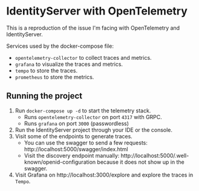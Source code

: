 # IdentityServer with OpenTelemetry

This is a reproduction of the issue I'm facing with OpenTelemetry and IdentityServer.

Services used by the docker-compose file:
- `opentelemetry-collector` to collect traces and metrics.
- `grafana` to visualize the traces and metrics.
- `tempo` to store the traces.
- `prometheus` to store the metrics.

## Running the project

1. Run `docker-compose up -d` to start the telemetry stack.
    - Runs `opentelemetry-collector` on port `4317` with GRPC.
    - Runs `grafana` on port `3000` (passwordless)
2. Run the IdentityServer project through your IDE or the console.
3. Visit some of the endpoints to generate traces.
    - You can use the swagger to send a few requests: http://localhost:5000/swagger/index.html
    - Visit the discovery endpoint manually: http://localhost:5000/.well-known/openid-configuration because it does not show up in the swagger.
4. Visit Grafana on http://localhost:3000/explore and explore the traces in `Tempo`.
